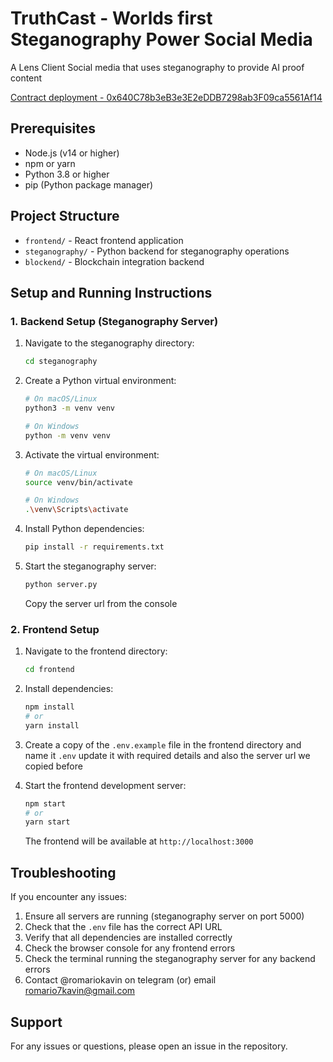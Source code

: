 # TruthCast - Worlds first Steganography Power Social Media

A Lens Client Social media that uses steganography to provide AI proof content

[Contract deployment - 0x640C78b3eB3e3E2eDDB7298ab3F09ca5561Af14](https://testnet.lenscan.io/address/0x640C78b3eB3e3E2eDDB7298ab3F09ca5561Af14E)

## Prerequisites

- Node.js (v14 or higher)
- npm or yarn
- Python 3.8 or higher
- pip (Python package manager)

## Project Structure

- `frontend/` - React frontend application
- `steganography/` - Python backend for steganography operations
- `blockend/` - Blockchain integration backend

## Setup and Running Instructions

### 1. Backend Setup (Steganography Server)

1. Navigate to the steganography directory:

   ```bash
   cd steganography
   ```

2. Create a Python virtual environment:

   ```bash
   # On macOS/Linux
   python3 -m venv venv

   # On Windows
   python -m venv venv
   ```

3. Activate the virtual environment:

   ```bash
   # On macOS/Linux
   source venv/bin/activate

   # On Windows
   .\venv\Scripts\activate
   ```

4. Install Python dependencies:

   ```bash
   pip install -r requirements.txt
   ```

5. Start the steganography server:
   ```bash
   python server.py
   ```
   Copy the server url from the console

### 2. Frontend Setup

1. Navigate to the frontend directory:

   ```bash
   cd frontend
   ```

2. Install dependencies:

   ```bash
   npm install
   # or
   yarn install
   ```

3. Create a copy of the `.env.example` file in the frontend directory and name it `.env` update it with required details and also the server url we copied before

4. Start the frontend development server:
   ```bash
   npm start
   # or
   yarn start
   ```
   The frontend will be available at `http://localhost:3000`

## Troubleshooting

If you encounter any issues:

1. Ensure all servers are running (steganography server on port 5000)
2. Check that the `.env` file has the correct API URL
3. Verify that all dependencies are installed correctly
4. Check the browser console for any frontend errors
5. Check the terminal running the steganography server for any backend errors
6. Contact @romariokavin on telegram (or) email romario7kavin@gmail.com

## Support

For any issues or questions, please open an issue in the repository.
